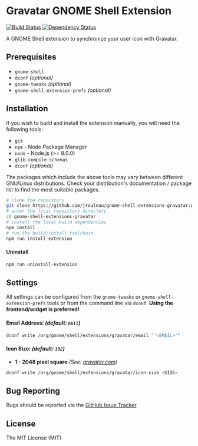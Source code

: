 # Gravatar GNOME Shell Extension
[![Build Status][travis-image]][travis-url] [![Dependency Status][deps-image]][deps-url]

A GNOME Shell extension to synchronize your user icon with Gravatar.

## Prerequisites
* `gnome-shell`
* `dconf` _(optional)_
* `gnome-tweaks` _(optional)_
* `gnome-shell-extension-prefs` _(optional)_

## Installation

If you wish to build and install the extension manually, you will need the following tools:
* `git`
* `npm` - Node Package Manager
* `node` - Node.js (>= 8.0.0)
* `glib-compile-schemas`
* `dconf` _(optional)_

The packages which include the above tools may vary between different GNU/Linux distributions. Check your distribution's documentation / package list to find the most suitable packages.

```bash
# clone the repository
git clone https://github.com/jrouleau/gnome-shell-extensions-gravatar.git
# enter the local repository directory
cd gnome-shell-extensions-gravatar
# install the local build dependencies
npm install
# run the build/install toolchain
npm run install-extension
```

#### Uninstall
```bash
npm run uninstall-extension
```

## Settings
All settings can be configured from the `gnome-tweaks` or `gnome-shell-extension-prefs` tools or from the command line via `dconf`. **Using the frontend/widget is preferred!**

#### Email Address: _(default: `null`)_
```bash
dconf write /org/gnome/shell/extensions/gravatar/email "'<EMAIL>'"
```

#### Icon Size: _(default: `192`)_
* **1 - 2048 pixel square** _(See: [gravatar.com](https://en.gravatar.com/site/implement/images/#size))_

```bash
dconf write /org/gnome/shell/extensions/gravatar/icon-size <SIZE>
```

## Bug Reporting
Bugs should be reported via the [GitHub Issue Tracker](https://github.com/jrouleau/gnome-shell-extensions-gravatar/issues)

## License
The MIT License (MIT)


[travis-url]: https://travis-ci.org/jrouleau/gnome-shell-extensions-gravatar
[travis-image]: http://img.shields.io/travis/jrouleau/gnome-shell-extensions-gravatar/master.svg

[deps-url]: https://david-dm.org/jrouleau/gnome-shell-extensions-gravatar
[deps-image]: https://img.shields.io/david/dev/jrouleau/gnome-shell-extensions-gravatar.svg

